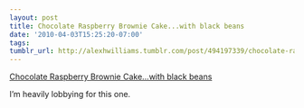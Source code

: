```yaml
---
layout: post
title: Chocolate Raspberry Brownie Cake...with black beans
date: '2010-04-03T15:25:20-07:00'
tags: 
tumblr_url: http://alexhwilliams.tumblr.com/post/494197339/chocolate-raspberry-brownie-cake-with-black-beans
---
```

<a href="http://www.saveur.com/article/Recipes/Chocolate-Raspberry-Brownie-Cake">Chocolate Raspberry Brownie Cake...with black beans</a><br/><p>I&#8217;m heavily lobbying for this one.</p>
